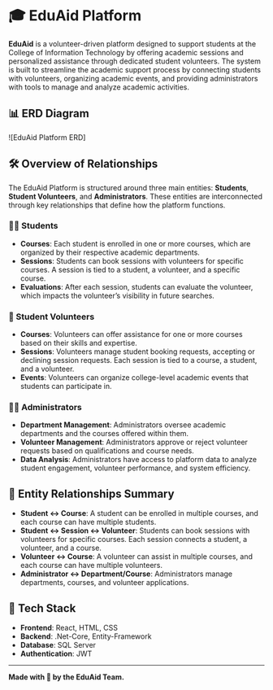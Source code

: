 # 🎓 EduAid Platform

**EduAid** is a volunteer-driven platform designed to support students at the College of Information Technology by offering academic sessions and personalized assistance through dedicated student volunteers. The system is built to streamline the academic support process by connecting students with volunteers, organizing academic events, and providing administrators with tools to manage and analyze academic activities.

## 📊 ERD Diagram

![EduAid Platform ERD] <!-- ؟؟؟؟؟؟؟؟؟؟؟؟؟ -->

## 🛠️ Overview of Relationships

The EduAid Platform is structured around three main entities: **Students**, **Student Volunteers**, and **Administrators**. These entities are interconnected through key relationships that define how the platform functions.

### 🧑‍🎓 Students
- **Courses**: Each student is enrolled in one or more courses, which are organized by their respective academic departments.
- **Sessions**: Students can book sessions with volunteers for specific courses. A session is tied to a student, a volunteer, and a specific course.
- **Evaluations**: After each session, students can evaluate the volunteer, which impacts the volunteer’s visibility in future searches.

### 🤝 Student Volunteers
- **Courses**: Volunteers can offer assistance for one or more courses based on their skills and expertise.
- **Sessions**: Volunteers manage student booking requests, accepting or declining session requests. Each session is tied to a course, a student, and a volunteer.
- **Events**: Volunteers can organize college-level academic events that students can participate in.

### 👨‍💼 Administrators
- **Department Management**: Administrators oversee academic departments and the courses offered within them.
- **Volunteer Management**: Administrators approve or reject volunteer requests based on qualifications and course needs.
- **Data Analysis**: Administrators have access to platform data to analyze student engagement, volunteer performance, and system efficiency.

## 🔗 Entity Relationships Summary
- **Student ↔️ Course**: A student can be enrolled in multiple courses, and each course can have multiple students.
- **Student ↔️ Session ↔️ Volunteer**: Students can book sessions with volunteers for specific courses. Each session connects a student, a volunteer, and a course.
- **Volunteer ↔️ Course**: A volunteer can assist in multiple courses, and each course can have multiple volunteers.
- **Administrator ↔️ Department/Course**: Administrators manage departments, courses, and volunteer applications.

## 🔧 Tech Stack
- **Frontend**: React, HTML, CSS
- **Backend**: .Net-Core, Entity-Framework
- **Database**: SQL Server
- **Authentication**: JWT
  
---

**Made with 💙 by the EduAid Team.**

